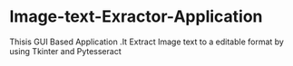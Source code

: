 # Image-text-Exractor-Application
Thisis GUI Based Application .It  Extract Image text  to a editable format by using Tkinter and Pytesseract
